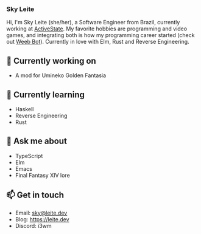 ### Sky Leite

Hi, I'm Sky Leite (she/her), a Software Engineer from Brazil, currently working at [ActiveState](https://www.activestate.com/). My favorite hobbies are programming and video games, and integrating both is how my programming career started (check out [Weeb Bot](https://github.com/SkyLeite/WeebBot-v2)). Currently in love with Elm, Rust and Reverse Engineering.

## 🔭 Currently working on

- A mod for Umineko Golden Fantasia

## 🌱 Currently learning

- Haskell
- Reverse Engineering
- Rust

## 💬 Ask me about

- TypeScript
- Elm
- Emacs
- Final Fantasy XIV lore

## 📫 Get in touch

- Email: sky@leite.dev
- Blog: https://leite.dev
- Discord: i3wm
